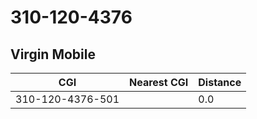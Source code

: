 # 310-120-4376
## Virgin Mobile


| CGI | Nearest CGI | Distance |
|-----|-------------|----------|
| 310-120-4376-501 |  | 0.0 |
